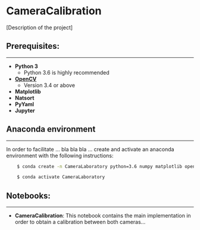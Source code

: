 # CameraCalibration

[Description of the project]

## Prerequisites:
----------------------
* **Python 3**
    * Python 3.6 is highly recommended
* **[OpenCV](https://github.com/opencv/opencv)**
    * Version 3.4 or above
* **Matplotlib**
* **Natsort**
* **PyYaml**
* **Jupyter**

## Anaconda environment
----------------------

In order to facilitate ... bla bla bla ... create and activate an anaconda environment with the following instructions:

``` Bash
    $ conda create -n CameraLaboratory python=3.6 numpy matplotlib opencv jupyter pyyaml natsort

    $ conda activate CameraLaboratory
```

## Notebooks:
----------------------
* **CameraCalibration**: This notebook contains the main implementation in order to obtain a calibration between both cameras...

